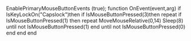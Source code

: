 EnablePrimaryMouseButtonEvents  (true);
function OnEvent(event,arg)
    if IsKeyLockOn("Capslock")then
        if IsMouseButtonPressed(3)then
            repeat
                if IsMouseButtonPressed(1) then
                    repeat
                        MoveMouseRelative(0,14)
                        Sleep(8)
                    until not IsMouseButtonPressed(1)
                end
            until not IsMouseButtonPressed(0)
        end
    end
end
